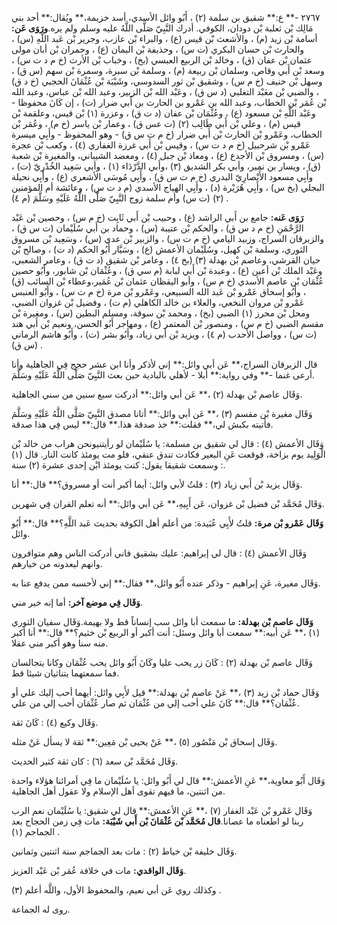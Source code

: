 ٢٧٦٧ -** ع:** شقيق بن سلمة (٢) ، أَبُو وائل الأسدي، أسد خزيمة،** ويُقال:** أحد بني مَالِك بْن ثعلبة بْن دودان، الكوفي. أدرك النَّبِيّ صَلَّى اللَّهُ عليه وسلم ولم يره.**ورَوَى عَن:** أسامة بْن زيد (م) ، والأشعث بْن قيس (ع) ، والبراء بْن عازب، وجرير بْن عَبد اللَّهِ (س) ، والحارث بْن حسان البكري (ت س) ، وحذيفة بْن اليمان (ع) ، وحمران بْن أبان مولى عثمان بْن عفان (ق) ، وخالد بْن الربيع العبسي (بخ) ، وخباب بْن الأرت (خ م د ت س) ، وسعد بْن أَبي وقاص، وسلمان بْن ربيعة (م) ، وسلمة بْن سبرة، وسمرة بْن سهم (س ق) ، وسهل بْن حنيف (خ م س) ، وشقيق بْن ثور السدوسي، وشَيْبَة بْن عُثْمَانَ الحجبي (خ د ق) ، والضبي بْن معَبْد التغلبي (د س ق) ، وعَبْد الله بْن الزبير، وعبد الله بْن عباس، وعبد الله بْن عُمَر بْن الخطاب، وعبد الله بن عَمْرو بن الحارث بن أَبي ضرار (ت) ، إن كَانَ محفوظا - وعَبْد اللَّهِ بْن مسعود (ع) ، وعُثْمَان بْن عفان (د ت ق) ، وعزرة (١) بْن قيس، وعلقمة بْن قيس (م) ، وعلي بْن أَبي طَالِب (٢) (ت عس ق) ، وعمار بْن ياسر (خ م) ، وعُمَر بْن الخطاب، وعَمْرو بْن الحارث بْن أَبي ضرار (خ م ت س ق) - وهو المحفوظ - وأَبِي ميسرة عَمْرو بْن شرحبيل (خ م د ت س) ، وقيس بْن أَبي غرزة الغفاري (٤) ، وكعب بْن عجرة (س) ، ومسروق بْن الأجدع (ع) ، ومعاذ بْن جبل (٤) ، ومعضد الشيباني، والمغيرة بْن شعبة (ق) ، ويسار بن نمير، وأبي بكر الشديق (٣) ،وأَبي الدَّرْدَاء (١) ، وأبي سَعِيد الخُدْرِيّ (ت) ، وأَبِي مسعود الأَنْصارِيّ البدري (خ م ت س ق) ، وأَبِي مُوسَى الأشعري (ع) ، وأَبِي نحيلة البجلي (بخ س) ، وأَبِي هُرَيْرة (د) ، وأَبِي الهياج الأسدي (م د ت س) ، وعائشة أم المؤمنين (٢) (ت س) وأم سلمة زوج النَّبِيّ صَلَّى اللَّهُ عَلَيْهِ وسَلَّمَ (م ٤) .

**رَوَى عَنه:** جامع بن أَبي الراشد (ع) ، وحبيب بْن أَبي ثَابِت (خ م س) ، وحصين بْن عَبْد الرَّحْمَنِ (خ م د س ق) ، والحكم بْن عتيبة (س) ، وحماد بن أَبي سُلَيْمان (ت س ق) ، والزبرقان السراج، وزبيد اليامي (خ م ت س) ، والزبير بْن عدي (س) ، وسَعِيد بْن مسروق الثوري، وسلمة بْن كهيل، وسُلَيْمان الأعمش (ع) ، وسَيَّار أَبُو الحكم (د ت) ، وصالح بْن حيان القرشي، وعاصم بْن بهدلة (٣) (بخ ٤) ، وعامر بْن شقيق (د ت ق) ، وعامر الشعبي، وعَبْد الملك بْن أعين (ع) ، وعبدة بْن أَبي لبابة (م سي ق) ، وعُثْمَان بْن شابور، وأَبُو حصين عُثْمَان بْن عاصم الأسدي (خ م س) ، وأبو اليقظان عثمان بْن عُمَير،وعطاء بْن السائب (ق) ، وأَبُو إسحاق عَمْرو بْن عَبد الله السبيعي، وعَمْرو بْن مرة (خ م ت س) ، وأَبُو العنبس عَمْرو بْن مروان النخعي، والعلاء بن خالد الكاهلي (م ت) ، وفضيل بْن غزوان الضبي، ومحل بْن محرز (١) الضبي (بخ) ، ومحمد بْن سوقة، ومسلم البطين (س) ، ومغيرة بْن مقسم الضبي (خ م س) ، ومنصور بْن المعتمر (ع) ، ومهاجر أَبُو الحسن، ونعيم بْن أَبي هند (ت س) ، وواصل الأحدب (م ٤) ، ويزيد بْن أَبي زياد، وأَبُو بشر (ت) ، وأَبُو هاشم الرماني (س ق) .

قال الزبرقان السراج،** عَن أبي وائل:** إني لأذكر وأنا ابن عشر حجج فِي الجاهلية وأنا أرعى غنما -** وفي رواية:** أبلا - لأهلي بالبادية حين بعث النَّبِيّ صَلَّى اللَّهُ عَلَيْهِ وسَلَّمَ.

وَقَال عاصم بْن بهدلة (٢) ،** عَن أبي وائل:** أدركت سبع سنين من سني الجاهلية.

وَقَال مغيرة بْن مقسم (٣) ،** عَن أبي وائل:** أتانا مصدق النَّبِيّ صَلَّى اللَّهُ عَلَيْهِ وسَلَّمَ فأتيته بكبش لي،** فقلت:** خذ صدقة هذا.** قال:** ليس فِي هذا صدقة.

وَقَال الأعمش (٤) : قال لي شقيق بن مسلمة: يا سُلَيْمان لو رأيتنيونحن هراب من خالد بْن الْوَلِيد يوم بزاخة، فوقعت عَنِ البعير فكادت تندق عنقي، فلو مت يومئذ كانت النار. قال (١) : وسمعت شقيقا يقول: كنت يومئذ ابْن إحدى عشرة (٢) سنة.

وَقَال يزيد بْن أَبي زياد (٣) : قلتُ لأبي وائل: أيما أكبر أنت أو مسروق؟** قال:** أنا.

وَقَال مُحَمَّد بْن فضيل بْن غزوان، عَن أَبِيهِ،** عَن أبي وائل:** أنه تعلم القران فِي شهرين.

**وَقَال عَمْرو بْن مرة:** قلتُ لأَبِي عُبَيدة: من أعلم أهل الكوفة بحديث عَبد اللَّهِ؟** قال:** أَبُو وائل.

وَقَال الأعمش (٤) : قال لي إبراهيم: عليك بشقيق فاني أدركت الناس وهم متوافرون وانهم ليعدونه من خيارهم.

وَقَال مغيرة، عَنِ إبراهيم - وذكر عنده أَبُو وائل،** فقال:** إني لأحسبه ممن يدفع عنا به.

**وَقَال فِي موضع آخر:** أما إنه خير مني.

**وَقَال عاصم بْن بهدلة:** ما سمعت أبا وائل سب إنساناً قط ولا بهيمة.وَقَال سفيان الثوري (١) ،** عَن أبيه:** سمعت أبا وائل وسئل: أنت أكبر أو الربيع بْن خثيم؟** قال:** أنا أكبر منه سنا وهو أكبر مني عقلا.

وَقَال عاصم بْن بهدلة (٢) : كَانَ زر يحب عليا وكَانَ أَبُو وائل يحب عُثْمَان وكانا يتجالسان فما سمعتهما يتناثيان شيئا قط.

وَقَال حماد بْن زيد (٣) ،** عَنْ عاصم بْن بهدلة:** قيل لأَبِي وائل: أيهما أحب إليك علي أو عُثْمَان؟** قال:** كَانَ علي أحب إلي من عُثْمَان ثم صار عُثْمَان أحب إلي من علي.

وَقَال وكيع (٤) : كَانَ ثقة.

وَقَال إسحاق بْن مَنْصُور (٥) ،** عَنْ يحيى بْن مَعِين:** ثقة لا يسأل عَنْ مثله.

وَقَال مُحَمَّد بْن سعد (٦) : كان ثقة كثير الحديث.

وَقَال أَبُو معاوية،** عَنِ الأعمش:** قال لي أَبُو وائل: يا سُلَيْمان ما فِي أمرائنا هؤلاء واحدة من اثنتين، ما فيهم تقوى أهل الإسلام ولا عقول أهل الجاهلية.

وَقَال عَمْرو بْن عَبْد الغفار (٧) ،** عَنِ الأعمش:** قال لي شقيق: يا سُلَيْمان نعم الرب ربنا لو اطعناه ما عصانا.**قال مُحَمَّد بْن عُثْمَانَ بْن أَبي شَيْبَة:** مات فِي زمن الحجاج بعد الجماجم (١) .

وَقَال خليفة بْن خياط (٢) : مات بعد الجماجم سنة اثنتين وثمانين.

**وَقَال الواقدي:** مات في خلافة عُمَر بْن عَبْد العزيز.

وكذلك روي عَن أبي نعيم، والمحفوظ الأول، واللَّه أعلم (٣) .

روى له الجماعة.